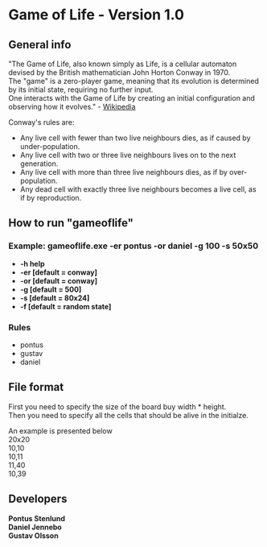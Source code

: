 Game of Life - Version 1.0
=====================================

General info
------------
"The Game of Life, also known simply as Life, is a cellular automaton devised by the British mathematician John Horton Conway in 1970.  
The "game" is a zero-player game, meaning that its evolution is determined by its initial state, requiring no further input.  
One interacts with the Game of Life by creating an initial configuration and observing how it evolves." - [Wikipedia](https://en.wikipedia.org/wiki/Conway%27s_Game_of_Life)

 
Conway's rules are:   

* Any live cell with fewer than two live neighbours dies, as if caused by under-population.
* Any live cell with two or three live neighbours lives on to the next generation.
* Any live cell with more than three live neighbours dies, as if by over-population.
* Any dead cell with exactly three live neighbours becomes a live cell, as if by reproduction.


How to run "gameoflife"
------------------------
### Example: gameoflife.exe -er pontus -or daniel -g 100 -s 50x50

* __-h help__
* __-er <even rulename>[default = conway]__
* __-or <odd rulename>[default = conway]__
* __-g <generations>[default = 500]__
* __-s <widthxheight>[default = 80x24]__
* __-f <filename for initial state>[default = random state]__

### Rules  
* pontus
* gustav
* daniel


File format
-----------  
First you need to specify the size of the board buy width * height.  
Then you need to specify all the cells that should be alive in the initialze.  
  
An example is presented below   
20x20  
10,10  
10,11  
11,40  
10,39  


Developers
-----------
__Pontus Stenlund__  
__Daniel Jennebo__  
__Gustav Olsson__
